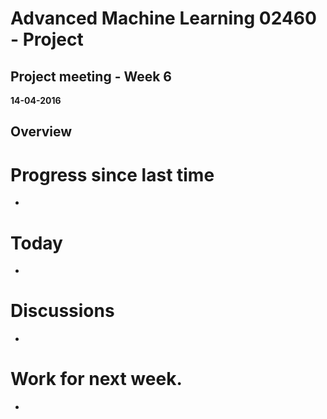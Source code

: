 # Advanced Machine Learning 02460 - Project
## Project meeting - Week 6
**14-04-2016**


## Overview


# Progress since last time
-  

# Today
- 

# Discussions
- 

# Work for next week. 
- 
